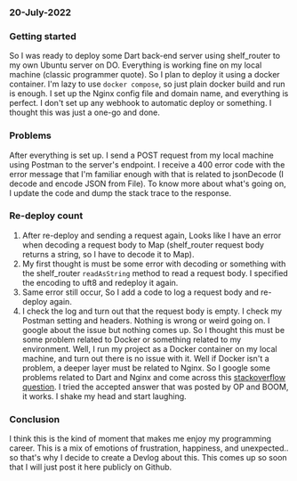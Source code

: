 ### 20-July-2022

### Getting started

So I was ready to deploy some Dart back-end server using shelf_router to my own Ubuntu server on DO.
Everything is working fine on my local machine (classic programmer quote). So I plan to deploy it using a docker container. I'm lazy to use `docker compose`, so just plain docker build and run is enough.
I set up the Nginx config file and domain name, and everything is perfect.
I don't set up any webhook to automatic deploy or something. I thought this was just a one-go and done.

### Problems

After everything is set up. I send a POST request from my local machine using Postman to the server's endpoint.
I receive a 400 error code with the error message that I'm familiar enough with that is related to jsonDecode (I decode and encode JSON from File).
To know more about what's going on, I update the code and dump the stack trace to the response.

### Re-deploy count

1. After re-deploy and sending a request again, Looks like I have an error when decoding a request body to Map (shelf_router request body returns a string, so I have to decode it to Map).
2. My first thought is must be some error with decoding or something with the shelf_router `readAsString` method to read a request body. I specified the encoding to uft8 and redeploy it again.
3. Same error still occur, So I add a code to log a request body and re-deploy again.
4. I check the log and turn out that the request body is empty. I check my Postman setting and headers. Nothing is wrong or weird going on. I google about the issue but nothing comes up.
So I thought this must be some problem related to Docker or something related to my environment. Well, I run my project as a Docker container on my local machine, and turn out there is no issue with it.
Well if Docker isn't a problem, a deeper layer must be related to Nginx.
So I google some problems related to Dart and Nginx and come across this [stackoverflow question](https://stackoverflow.com/questions/70658066/nginx-as-proxy-for-dart-server-does-not-pass-post-request-body).
I tried the accepted answer that was posted by OP and BOOM, it works. I shake my head and start laughing.

### Conclusion

I think this is the kind of moment that makes me enjoy my programming career.
This is a mix of emotions of frustration, happiness, and unexpected.. so that's why I decide to create a Devlog about this.
This comes up so soon that I will just post it here publicly on Github.

